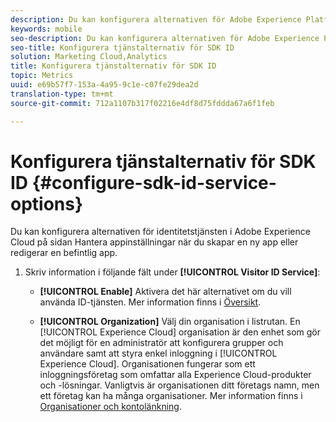 ```yaml
---
description: Du kan konfigurera alternativen för Adobe Experience Platform Identity Service på sidan Hantera appinställningar när du skapar en ny app eller redigerar en befintlig app.
keywords: mobile
seo-description: Du kan konfigurera alternativen för Adobe Experience Platform Identity Service på sidan Hantera appinställningar när du skapar en ny app eller redigerar en befintlig app.
seo-title: Konfigurera tjänstalternativ för SDK ID
solution: Marketing Cloud,Analytics
title: Konfigurera tjänstalternativ för SDK ID
topic: Metrics
uuid: e69b57f7-153a-4a95-9c1e-c07fe29dea2d
translation-type: tm+mt
source-git-commit: 712a1107b317f02216e4df8d75fddda67a6f1feb

---
```



# Konfigurera tjänstalternativ för SDK ID {#configure-sdk-id-service-options}

Du kan konfigurera alternativen för identitetstjänsten i Adobe Experience Cloud på sidan Hantera appinställningar när du skapar en ny app eller redigerar en befintlig app.

1. Skriv information i följande fält under **[!UICONTROL Visitor ID Service]**:

   * **[!UICONTROL Enable]**
Aktivera det här alternativet om du vill använda ID-tjänsten. Mer information finns i [Översikt](https://docs.adobe.com/content/help/en/id-service/using/intro/overview.html).

   * **[!UICONTROL Organization]**
Välj din organisation i listrutan.
En [!UICONTROL Experience Cloud] organisation är den enhet som gör det möjligt för en administratör att konfigurera grupper och användare samt att styra enkel inloggning i [!UICONTROL Experience Cloud]. Organisationen fungerar som ett inloggningsföretag som omfattar alla Experience Cloud-produkter och -lösningar. Vanligtvis är organisationen ditt företags namn, men ett företag kan ha många organisationer. Mer information finns i [Organisationer och kontolänkning](https://docs.adobe.com/content/help/en/core-services/interface/manage-users-and-products/organizations.html).